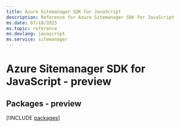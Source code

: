 ```yaml
---
title: Azure Sitemanager SDK for JavaScript
description: Reference for Azure Sitemanager SDK for JavaScript
ms.date: 07/18/2025
ms.topic: reference
ms.devlang: javascript
ms.service: sitemanager
---
```

# Azure Sitemanager SDK for JavaScript - preview
## Packages - preview
[!INCLUDE [packages](sitemanager-index.md)]